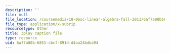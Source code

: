 ```yaml
---
description: ''
file: null
file_location: /coursemedia/18-06sc-linear-algebra-fall-2011/6af7a00b6851cbcf891dd4aa24bdba94_13r9QY6cmjc.srt
file_type: application/x-subrip
resourcetype: Other
title: 3play caption file
type: resource
uid: 6af7a00b-6851-cbcf-891d-d4aa24bdba94
---
```

